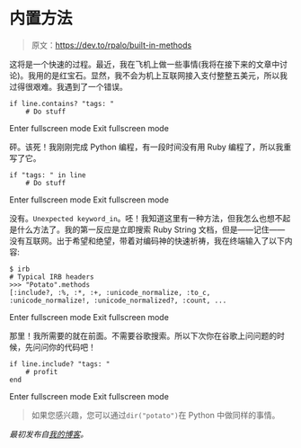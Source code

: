 # 内置方法

> 原文：<https://dev.to/rpalo/built-in-methods>

这将是一个快速的过程。最近，我在飞机上做一些事情(我将在接下来的文章中讨论)。我用的是红宝石。显然，我不会为机上互联网接入支付整整五美元，所以我过得很艰难。我遇到了一个错误。

```
if line.contains? "tags: "
    # Do stuff 
```

Enter fullscreen mode Exit fullscreen mode

砰。该死！我刚刚完成 Python 编程，有一段时间没有用 Ruby 编程了，所以我重写了它。

```
if "tags: " in line
    # Do stuff 
```

Enter fullscreen mode Exit fullscreen mode

没有。`Unexpected keyword_in`。呸！我知道这里有一种方法，但我怎么也想不起是什么方法了。我的第一反应是立即搜索 Ruby String 文档，但是——记住——没有互联网。出于希望和绝望，带着对编码神的快速祈祷，我在终端输入了以下内容:

```
$ irb
# Typical IRB headers
>>> "Potato".methods
[:include?, :%, :*, :+, :unicode_normalize, :to_c, :unicode_normalize!, :unicode_normalized?, :count, ... 
```

Enter fullscreen mode Exit fullscreen mode

那里！我所需要的就在前面。不需要谷歌搜索。所以下次你在谷歌上问问题的时候，先问问你的代码吧！

```
if line.include? "tags: "
    # profit
end 
```

Enter fullscreen mode Exit fullscreen mode

> 如果您感兴趣，您可以通过`dir("potato")`在 Python 中做同样的事情。

*最初发布自[我的博客](http://assertnotmagic.com)。*